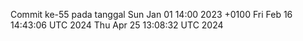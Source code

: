 Commit ke-55 pada tanggal Sun Jan 01 14:00 2023 +0100
Fri Feb 16 14:43:06 UTC 2024
Thu Apr 25 13:08:32 UTC 2024
